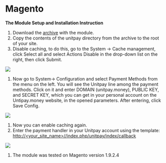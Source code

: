 # Magento

**The Module Setup and Installation Instruction**

1. Download the [archive](https://github.com/unitpay/magento-module/archive/master.zip) with the module.
2. Copy the contents of the unitpay directory from the archive to the root of your site.
3. Disable caching, to do this, go to the System -&gt; Cache management, click Select all and select Actions Disable in the drop-down list on the right, then click Submit.

![](../../.gitbook/assets/image%20%2827%29.png)

1. Now go to System-&gt; Configuration and select Payment Methods from the menu on the left. You will see the Unitpay line among the payment methods. Click on it and enter DOMAIN \(unitpay.money\), PUBLIC KEY, and SECRET KEY, which you can get in your personal account on the Untipay.money website, in the opened parameters. After entering, click Save Config.

![](../../.gitbook/assets/image%20%2856%29.png)

1. Now you can enable caching again.
2. Enter the payment handler in your Unitpay account using the template: [http://&lt;your\_site\_name&gt;//index.php/unitpay/index/callback](http://<your_site_name>//index.php/unitpay/index/callback)

![](../../.gitbook/assets/image%20%2813%29.png)

1. The module was tested on Magento version 1.9.2.4

